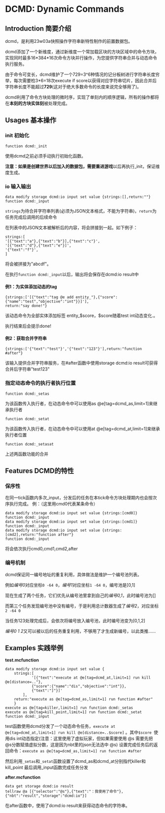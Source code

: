 # DCMD: Dynamic Commands

## Introduction 简要介绍

dcmd，是利用23w03a快照操作字符串新特性制作的前置数据包。

dcmd添加了一个新维度，通过新维度一个常加载区块的方块区域中的命令方块，实现同时最多16\*384\*16次命令方块并行操作，为您提供字符串合并与动态命令执行服务。

由于命令可变长，dcmd维护了一个729=3^6种情况的记分板树进行字符串长度穷举，每次需要检3\*6=18次execute if score以获得对应字符串切片，因此合并后字符串长度不能超过**729**(这对于绝大多数命令的长度来说完全够用了)。

dcmd利用了命令方块处理的微时序，实现了单刻内的顺序逻辑，所有的操作都将在**本刻的方块实体刻**被处理完成。

## Usages 基本操作

### init 初始化

```mcfunction
function dcmd:_init
```

使用dcmd之前必须手动执行初始化函数。

**注意：**如果是创建世界以后加入的数据包，需要**重进游戏**以后再执行_init，保证维度生成。

### io 输入输出

```mcfunction
data modify storage dcmd:io input set value {strings:[],return:""}
function dcmd:_input
```

`strings`为待合并字符串列表(必须为JSON文本格式，不能为字符串)，`return`为任务完成后调用的后续命令

在列表中的JSON文本被解析后的内容，将会拼接到一起。如下例子：

```
strings:[
'[{"text":"a"},{"text":"b"}],{"text":"c"}',
'[{"text":"d"},{"text":"e"}]',
'{"text":"f"}',
]
```

将会被拼接为"abcdf"。

在执行`function dcmd:_input`以后，输出将会保存在dcmd:io result中

#### 例1：为实体添加动态的tag

```
{strings:['[{"text":"tag @e add entity_"},{"score":{"name":"test","objective":"int"}}]'],
return:"say done!"}
```

该动态命令为全部实体添加标签 entity_\$score，\$score随着test int动态变化.。

执行结束后会提示done!

#### 例2：获取合并字符串

```
{strings:['{"text":"test"}','{"text":"123"}'],return:"function #after"}
```

该输入提供合并字符串服务，在#after函数中使用storage dcmd:io result可获得合并后字符串"test123"

### 指定动态命令的执行者执行位置

```mcfunction
function dcmd:_setas
```

为该函数传入执行者，在动态命令中可以使用as @e[tag=dcmd_as,limit=1]来继承执行者

```mcfunction
function dcmd:_setat
```

为该函数传入执行者，在动态命令中可以使用at @e[tag=dcmd_at,limit=1]来继承执行者位置

```mcfunction
function dcmd:_setasat
```

上述两函数功能的合并

## Features DCMD的特性

### 保序性

在同一tick函数内多次_input，分发后的任务在本tick命令方块处理期内也会按次序执行完成。
例：（这里用cmd0代表某条命令）

```mcfunction
data modify storage dcmd:io input set value {strings:[cmd0]}
function dcmd:_input
data modify storage dcmd:io input set value {strings:[cmd1]}
function dcmd:_input
data modify storage dcmd:io input set value {strings:[cmd2],return:"function after"}
function dcmd:_input
```

将会依次执行cmd0,cmd1,cmd2,after

### 编号机制

dcmd保证同一编号地址的重复利用，具体做法是维护一个编号池列表。

例如*编号0*对应坐标`0 -64 0`，*编号1*对应坐标`1 -64 0`，编号池是[0,1]

现在生成了两个任务，它们优先从编号池里拿到自己的*编号0,1*，此时编号池为[]

而第三个任务发现编号池中没有编号，于是利用总计数器生成了*编号2*，对应坐标`2 -64 0`

当任务123处理完成后，会依次将编号放入编号池，此时编号池变为[0,1,2]

*编号0 1 2*又可以被以后的任务重复利用，不够用了才生成新编号，以此类推......

## Examples 实践举例



**test.mcfunction**

```mcfunction
data modify storage dcmd:io input set value {
	strings:[
			'[{"text":"execute at @e[tag=dcmd_at,limit=1] run kill @e[distance=.."},
			{"score":{"name":"dis","objective":"int"}},
			{"text":"]"}]'
		],
	return:"execute as @e[tag=dcmd_as,limit=1] run function #after"
	}
execute as @e[tag=killer,limit=1] run function dcmd:_setas
execute as @e[tag=kill_point,limit=1] run function dcmd:_setat
function dcmd:_input
```

test函数使用dcmd分发了一个动态命令任务，`execute at @e[tag=dcmd_at,limit=1] run kill @e[distance=..$score]` 。其中`$score `使用dis int动态指定(注意：这里使用了虚拟玩家，但如果需要使用 @s 需要先把 @s分数赋值虚拟分数，这是因为nbt里的json无法选中 @s)
设置完成任务后的返回命令：`execute as @e[tag=dcmd_as,limit=1] run function #after`

然后利用`_setas`和`_setat`函数设置了dcmd_as和dcmd_at分别指代killer和kill_point
最后调用_input函数完成任务分发



**after.mcfunction**

```mcfunction
data get storage dcmd:io result
tellraw @a [{"selector":"@s"},{"text":"：我使用了命令"},{"nbt":"result","storage":"dcmd:io"}]
```

在after函数中，使用了dcmd:io result来获得动态命令的字符串。
